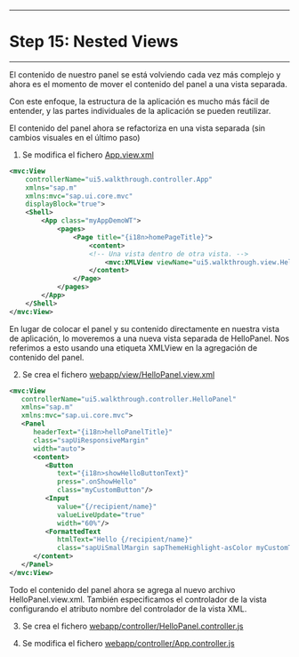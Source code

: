 ************************************
# Step 15: Nested Views
************************************

El contenido de nuestro panel se está volviendo cada vez más complejo y ahora es el momento de mover el contenido del panel a una vista separada.


Con este enfoque, la estructura de la aplicación es mucho más fácil de entender,
y las partes individuales de la aplicación se pueden reutilizar.

El contenido del panel ahora se refactoriza en una vista separada 
(sin cambios visuales en el último paso)


1. Se modifica el fichero [App.view.xml](webapp/view/App.view.xml)

``` XML
<mvc:View
	controllerName="ui5.walkthrough.controller.App"
	xmlns="sap.m"
	xmlns:mvc="sap.ui.core.mvc"
	displayBlock="true">
	<Shell>
		<App class="myAppDemoWT">
			<pages>
				<Page title="{i18n>homePageTitle}">
					<content>
					<!-- Una vista dentro de otra vista. -->
						<mvc:XMLView viewName="ui5.walkthrough.view.HelloPanel"/>
					</content>
				</Page>
			</pages>
		</App>
	</Shell>
</mvc:View>

```


En lugar de colocar el panel y su contenido directamente en nuestra vista de aplicación, 
lo moveremos a una nueva vista separada de HelloPanel. 
Nos referimos a esto usando una etiqueta XMLView en la agregación de contenido del panel.


2. Se crea el fichero [webapp/view/HelloPanel.view.xml](webapp/view/HelloPanel.view.xml)

``` XML
<mvc:View
   controllerName="ui5.walkthrough.controller.HelloPanel"
   xmlns="sap.m"
   xmlns:mvc="sap.ui.core.mvc">
   <Panel
      headerText="{i18n>helloPanelTitle}"
      class="sapUiResponsiveMargin"
      width="auto">
      <content>
         <Button
            text="{i18n>showHelloButtonText}"
            press=".onShowHello"
            class="myCustomButton"/>
         <Input
            value="{/recipient/name}"
            valueLiveUpdate="true"
            width="60%"/>
         <FormattedText
            htmlText="Hello {/recipient/name}"
            class="sapUiSmallMargin sapThemeHighlight-asColor myCustomText"/>
      </content>
   </Panel>
</mvc:View>
```

Todo el contenido del panel ahora se agrega al nuevo archivo HelloPanel.view.xml. 
También especificamos el controlador de la vista configurando el atributo nombre del controlador de la vista XML. 

3. Se crea el fichero [webapp/controller/HelloPanel.controller.js](webapp/controller/HelloPanel.controller.js)

3. Se modifica el fichero [webapp/controller/App.controller.js](webapp/controller/App.controller.js)